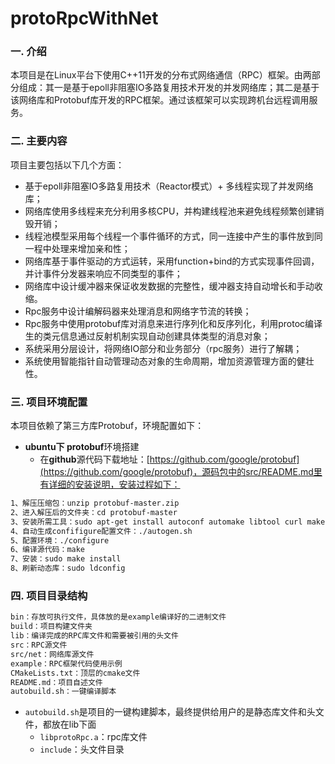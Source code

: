 # protoRpcWithNet

### 一. 介绍

本项目是在Linux平台下使用C++11开发的分布式网络通信（RPC）框架。由两部分组成：其一是基于epoll非阻塞IO多路复用技术开发的并发网络库；其二是基于该网络库和Protobuf库开发的RPC框架。通过该框架可以实现跨机台远程调用服务。

### 二. 主要内容

项目主要包括以下几个方面：

- 基于epoll非阻塞IO多路复用技术（Reactor模式）+ 多线程实现了并发网络库；
- 网络库使用多线程来充分利用多核CPU，并构建线程池来避免线程频繁创建销毁开销；
- 线程池模型采用每个线程一个事件循环的方式，同一连接中产生的事件放到同一程中处理来增加亲和性；
- 网络库基于事件驱动的方式运转，采用function+bind的方式实现事件回调，并计事件分发器来响应不同类型的事件；
- 网络库中设计缓冲器来保证收发数据的完整性，缓冲器支持自动增长和手动收缩。
- Rpc服务中设计编解码器来处理消息和网络字节流的转换；
- Rpc服务中使用protobuf库对消息来进行序列化和反序列化，利用protoc编译生的类元信息通过反射机制实现自动创建具体类型的消息对象；
- 系统采用分层设计，将网络IO部分和业务部分（rpc服务）进行了解耦；
- 系统使用智能指针自动管理动态对象的生命周期，增加资源管理方面的健壮性。

### 三. 项目环境配置

本项目依赖了第三方库Protobuf，环境配置如下：

   - **ubuntu下 protobuf**环境搭建
     - 在**github**源代码下载地址：[https://github.com/google/protobuf](https://github.com/google/protobuf)，源码包中的src/README.md里有详细的安装说明，安装过程如下：

   ```tex
   1、解压压缩包：unzip protobuf-master.zip
   2、进入解压后的文件夹：cd protobuf-master
   3、安装所需工具：sudo apt-get install autoconf automake libtool curl make g++ unzip
   4、自动生成confifigure配置文件：./autogen.sh
   5、配置环境：./configure 
   6、编译源代码：make
   7、安装：sudo make install
   8、刷新动态库：sudo ldconfig
   ```

### 四. 项目目录结构

```tex
bin：存放可执行文件，具体放的是example编译好的二进制文件
build：项目构建文件夹
lib：编译完成的RPC库文件和需要被引用的头文件
src：RPC源文件
src/net：网络库源文件
example：RPC框架代码使用示例
CMakeLists.txt：顶层的cmake文件
README.md：项目自述文件
autobuild.sh：一键编译脚本
```

- `autobuild.sh`是项目的一键构建脚本，最终提供给用户的是静态库文件和头文件，都放在lib下面
  - `libprotoRpc.a`：rpc库文件
  - `include`：头文件目录
